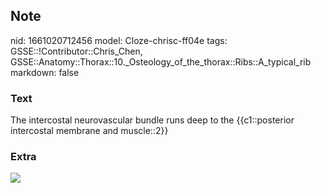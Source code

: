 ## Note
nid: 1661020712456
model: Cloze-chrisc-ff04e
tags: GSSE::!Contributor::Chris_Chen, GSSE::Anatomy::Thorax::10._Osteology_of_the_thorax::Ribs::A_typical_rib
markdown: false

### Text
<div class='toggle'>
  The intercostal neurovascular bundle runs deep to the
  {{c1::posterior intercostal membrane and muscle::2}}
</div>

### Extra
<img src="paste-5d3bb176b25801d36004d1e188f2133d7d0279fb.png">
